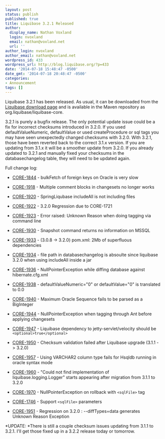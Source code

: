 ```yaml
---
layout: post
status: publish
published: true
title: Liquibase 3.2.1 Released
author:
  display_name: Nathan Voxland
  login: nvoxland
  email: nathan@voxland.net
  url: ''
author_login: nvoxland
author_email: nathan@voxland.net
wordpress_id: 433
wordpress_url: http://blog.liquibase.org/?p=433
date: '2014-07-18 15:48:47 -0500'
date_gmt: '2014-07-18 20:48:47 -0500'
categories:
- Announcement
tags: []
---
```



Liquibase 3.2.1 has been released. As usual, it can be downloaded from the <a href="http://liquibase.org/download">Liquibase download page</a> and is available in the Maven repository as org.liquibase/liquibase-core.


3.2.1 is purely a bugfix release. The only potential update issue could be a fix for incorrect checksums introduced in 3.2.0. If you used defaultValueNumeric, defaultValue or used createProcedure or sql tags you may have seen unexpectedly changed checksums with 3.2.0. With 3.2.1, those have been reverted back to the correct 3.1.x version. If you are updating from 3.1.x it will be a smoother update from 3.2.0. If you already updated to 3.2.1 and manually fixed your checksums in the databasechangelog table, they will need to be updated again.


Full change log:


- <a href="https://liquibase.jira.com/browse/CORE-1844">CORE-1844</a> - bulkFetch of foreign keys on Oracle is very slow
- <a href="https://liquibase.jira.com/browse/CORE-1918">CORE-1918</a> - Multiple comment blocks in changesets no longer works
- <a href="https://liquibase.jira.com/browse/CORE-1920">CORE-1920</a> - SpringLiqubase includeAll is not including files
- <a href="https://liquibase.jira.com/browse/CORE-1922">CORE-1922</a> - 3.2.0 Regression due to CORE-1721
- <a href="https://liquibase.jira.com/browse/CORE-1923">CORE-1923</a> - Error raised: Unknown Reason when doing tagging via command line
- <a href="https://liquibase.jira.com/browse/CORE-1930">CORE-1930</a> - Snapshot command returns no information on MSSQL
- <a href="https://liquibase.jira.com/browse/CORE-1933">CORE-1933</a> - (3.0.8 -> 3.2.0) pom.xml: 2Mb of superfluous dependencies
- <a href="https://liquibase.jira.com/browse/CORE-1934">CORE-1934</a> - file path in databasechangelog is absoulte since liquibase 3.2.0 when using includeAll inside a jar
- <a href="https://liquibase.jira.com/browse/CORE-1936">CORE-1936</a> - NullPointerException while diffing database against hibernate.cfg.xml
- <a href="https://liquibase.jira.com/browse/CORE-1938">CORE-1938</a> - defaultValueNumeric="0" or defaultValue="0" is translated to 0.0
- <a href="https://liquibase.jira.com/browse/CORE-1940">CORE-1940</a> - Maximum Oracle Sequence fails to be parsed as a BigInteger
- <a href="https://liquibase.jira.com/browse/CORE-1944">CORE-1944</a> - NullPointerException when tagging through Ant before applying changesets
- <a href="https://liquibase.jira.com/browse/CORE-1947">CORE-1947</a> - Liquibase dependency to jetty-servlet/velocity should be `<optional>true</optional>`

- <a href="https://liquibase.jira.com/browse/CORE-1950">CORE-1950</a> - Checksum validation failed after Liquibase upgrade (3.1.1 -> 3.2.0)
- <a href="https://liquibase.jira.com/browse/CORE-1957">CORE-1957</a> - Using VARCHAR2 column type fails for Hsqldb running in oracle syntax mode
- <a href="https://liquibase.jira.com/browse/CORE-1960">CORE-1960</a> - "Could not find implementation of liquibase.logging.Logger" starts appearing after migration from 3.1.1 to 3.2.0
- <a href="https://liquibase.jira.com/browse/CORE-1970">CORE-1970</a> - NullPointerException on rollback with `<sqlFile>` tag
- <a href="https://liquibase.jira.com/browse/CORE-1746">CORE-1746</a> - Support `<sqlFile>` parameters
- <a href="https://liquibase.jira.com/browse/CORE-1951">CORE-1951</a> - Regression on 3.2.0 : --diffTypes=data generates Unknown Reason Exception



*UPDATE: *There is still a couple checksum issues updating from 3.1.1 to 3.2.1. I'll get those fixed up in a 3.2.2 release today or tomorrow.

